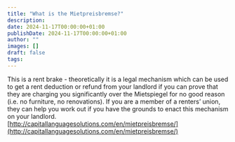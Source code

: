 ```yaml
---
title: "What is the Mietpreisbremse?"
description: 
date: 2024-11-17T00:00:00+01:00
publishDate: 2024-11-17T00:00:00+01:00
author: ""
images: []
draft: false
tags:
---
```

This is a rent brake - theoretically it is a legal mechanism which can be used to get a rent deduction or refund from your landlord if you can prove that they are charging you significantly over the Mietspiegel for no good reason (i.e. no furniture, no renovations). If you are a member of a renters’ union, they can help you work out if you have the grounds to enact this mechanism on your landlord. [http://capitallanguagesolutions.com/en/mietpreisbremse/](http://capitallanguagesolutions.com/en/mietpreisbremse/) 